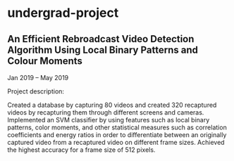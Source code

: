 # undergrad-project

## An Efficient Rebroadcast Video Detection Algorithm Using Local Binary Patterns and Colour Moments

Jan 2019 – May 2019

Project description:

Created a database by capturing 80 videos and created 320 recaptured videos by recapturing them through different screens and cameras. Implemented an SVM classifier by using features such as local binary patterns, color moments, and other statistical measures such as correlation coefficients and energy ratios in order to differentiate between an originally captured video from a recaptured video on different frame sizes. Achieved the highest accuracy for a frame size of 512 pixels.
